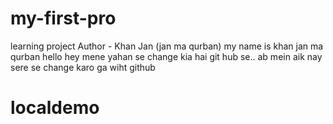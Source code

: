 # my-first-pro
learning project
Author - Khan Jan (jan ma qurban)
my name is khan jan ma qurban
hello hey mene yahan se change kia hai git hub se..
ab mein aik nay sere se change karo ga wiht github
# localdemo
